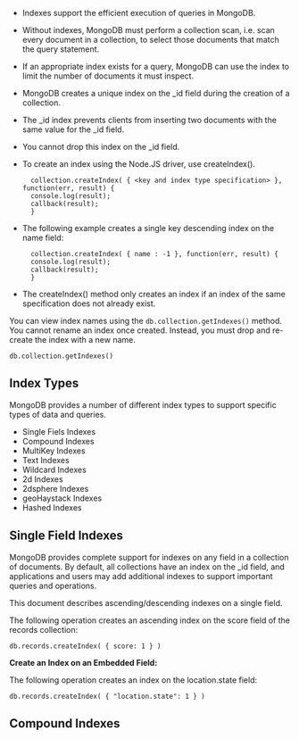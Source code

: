 * Indexes support the efficient execution of queries in MongoDB. 
* Without indexes, MongoDB must perform a collection scan, i.e. scan every document in a collection, 
  to select those documents that match the query statement. 
* If an appropriate index exists for a query, MongoDB can use the index to limit the number of documents 
  it must inspect.


* MongoDB creates a unique index on the _id field during the creation of a collection.
* The _id index prevents clients from inserting two documents with the same value for the _id field. 
* You cannot drop this index on the _id field.
* To create an index using the Node.JS driver, use createIndex().
 
        collection.createIndex( { <key and index type specification> }, function(err, result) {
        console.log(result);
        callback(result);
        }

* The following example creates a single key descending index on the name field:

        collection.createIndex( { name : -1 }, function(err, result) {
        console.log(result);
        callback(result);
        }

* The createIndex() method only creates an index if an index of the same specification does not 
  already exist.
  
You can view index names using the `db.collection.getIndexes()` method. You cannot rename an index once created. Instead, you must drop and re-create the index with a new name.

    db.collection.getIndexes()


Index Types
-----------
MongoDB provides a number of different index types to support specific types of data and queries.

* Single Fiels Indexes
* Compound Indexes
* MultiKey Indexes
* Text Indexes
* Wildcard Indexes
* 2d Indexes
* 2dsphere Indexes
* geoHaystack Indexes
* Hashed Indexes

Single Field Indexes
--------------------
MongoDB provides complete support for indexes on any field in a collection of documents. By default, all collections have an index on the _id field, and applications and users may add additional indexes to support important queries and operations.

This document describes ascending/descending indexes on a single field.

The following operation creates an ascending index on the score field of the records collection:

    db.records.createIndex( { score: 1 } )
    
<b>Create an Index on an Embedded Field:</b>

The following operation creates an index on the location.state field:

    db.records.createIndex( { "location.state": 1 } )

Compound Indexes
----------------


